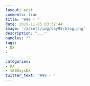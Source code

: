 ```yaml
---
layout: post
comments: true
title: "#99 - "
date: 2019-11-05 03:32:44
image: '/assets/img/day99/blog.png'
description: "..."
handles: "" 
tags:
- DX 
- 

categories:
- DX
- 100DaysDX
twitter_text: "#99 - "
---
```


